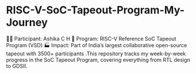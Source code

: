 # RISC-V-SoC-Tapeout-Program-My-Journey
👩‍💻 Participant: Ashika C H 📍 Program: RISC-V Reference SoC Tapeout Program (VSD) 🏭 Impact: Part of India’s largest collaborative open-source tapeout with 3500+ participants  .This repository tracks my week-by-week progress in the SoC Tapeout Program, covering everything from RTL design to GDSII.
